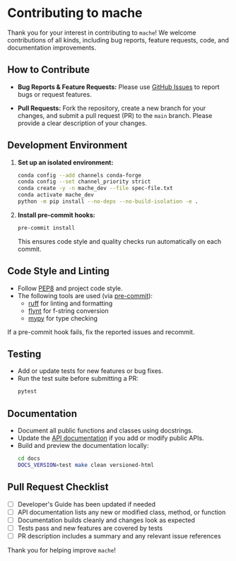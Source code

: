# Contributing to mache

Thank you for your interest in contributing to `mache`! We welcome
contributions of all kinds, including bug reports, feature requests, code, and
documentation improvements.

## How to Contribute

- **Bug Reports & Feature Requests:**
  Please use [GitHub Issues](https://github.com/E3SM-Project/mache/issues) to
  report bugs or request features.

- **Pull Requests:**
  Fork the repository, create a new branch for your changes, and submit a pull
  request (PR) to the `main` branch. Please provide a clear description of
  your changes.

## Development Environment

1. **Set up an isolated environment:**
    ```bash
    conda config --add channels conda-forge
    conda config --set channel_priority strict
    conda create -y -n mache_dev --file spec-file.txt
    conda activate mache_dev
    python -m pip install --no-deps --no-build-isolation -e .
    ```

2. **Install pre-commit hooks:**
    ```bash
    pre-commit install
    ```
    This ensures code style and quality checks run automatically on each
    commit.

## Code Style and Linting

- Follow [PEP8](https://peps.python.org/pep-0008/) and project code style.
- The following tools are used (via [pre-commit](https://pre-commit.com/)):
  - [ruff](https://docs.astral.sh/ruff/) for linting and formatting
  - [flynt](https://github.com/ikamensh/flynt) for f-string conversion
  - [mypy](https://mypy-lang.org/) for type checking

If a pre-commit hook fails, fix the reported issues and recommit.

## Testing

- Add or update tests for new features or bug fixes.
- Run the test suite before submitting a PR:
    ```bash
    pytest
    ```

## Documentation

- Document all public functions and classes using docstrings.
- Update the [API documentation](api.md) if you add or modify public APIs.
- Build and preview the documentation locally:
    ```bash
    cd docs
    DOCS_VERSION=test make clean versioned-html
    ```

## Pull Request Checklist

- [ ] Developer's Guide has been updated if needed
- [ ] API documentation lists any new or modified class, method, or function
- [ ] Documentation builds cleanly and changes look as expected
- [ ] Tests pass and new features are covered by tests
- [ ] PR description includes a summary and any relevant issue references

Thank you for helping improve `mache`!
